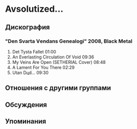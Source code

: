 # Avsolutized...



## Дискография

### "Den Svarta Vеndans Genealogi" 2008, Black Metal

1. Det Tysta Fallet 01:00  
2. An Everlasting Circulation Of Void 09:36  
3. My Veins Are Open (SETHERIAL Cover) 08:48
4. A Lament For You There 02:29  
5. Utan Dцd... 09:30 


## Отношения с другими группами


## Обсуждения


## Упоминания

